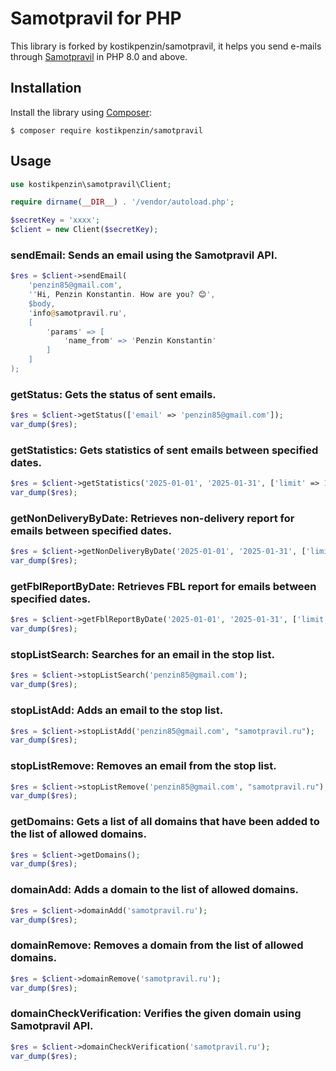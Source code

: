 # Samotpravil for PHP

This library is forked by kostikpenzin/samotpravil, it helps you send e-mails through [Samotpravil](https://samotpravil.ru) in PHP 8.0 and above.

## Installation

Install the library using [Composer](https://getcomposer.org/):

```
$ composer require kostikpenzin/samotpravil
```

## Usage

``` php
use kostikpenzin\samotpravil\Client;

require dirname(__DIR__) . '/vendor/autoload.php';

$secretKey = 'xxxx';
$client = new Client($secretKey);
```

### sendEmail: Sends an email using the Samotpravil API.

``` php
$res = $client->sendEmail(
    'penzin85@gmail.com',
    ''Hi, Penzin Konstantin. How are you? 😊', 
    $body,
    'info@samotpravil.ru',
    [
        'params' => [
            'name_from' => 'Penzin Konstantin'
        ]
    ]
);
```

### getStatus: Gets the status of sent emails.
``` php
$res = $client->getStatus(['email' => 'penzin85@gmail.com']);
var_dump($res);
```

### getStatistics: Gets statistics of sent emails between specified dates.
``` php
$res = $client->getStatistics('2025-01-01', '2025-01-31', ['limit' => 100, 'cursor_next' => 0]);
var_dump($res);
```

### getNonDeliveryByDate: Retrieves non-delivery report for emails between specified dates.
``` php
$res = $client->getNonDeliveryByDate('2025-01-01', '2025-01-31', ['limit' => 100, 'cursor_next' => 0]);
var_dump($res);
```

### getFblReportByDate: Retrieves FBL report for emails between specified dates.
``` php
$res = $client->getFblReportByDate('2025-01-01', '2025-01-31', ['limit' => 100, 'cursor_next' => 0]);
var_dump($res);
```

### stopListSearch: Searches for an email in the stop list.
``` php
$res = $client->stopListSearch('penzin85@gmail.com');
var_dump($res);
```

### stopListAdd: Adds an email to the stop list.
``` php
$res = $client->stopListAdd('penzin85@gmail.com', "samotpravil.ru");
var_dump($res);
```

### stopListRemove: Removes an email from the stop list.
``` php
$res = $client->stopListRemove('penzin85@gmail.com', "samotpravil.ru");
var_dump($res);
```

### getDomains: Gets a list of all domains that have been added to the list of allowed domains.
``` php
$res = $client->getDomains();
var_dump($res);
```

### domainAdd: Adds a domain to the list of allowed domains.
``` php
$res = $client->domainAdd('samotpravil.ru');
var_dump($res);
```

### domainRemove: Removes a domain from the list of allowed domains.
``` php
$res = $client->domainRemove('samotpravil.ru');
var_dump($res);
```

### domainCheckVerification: Verifies the given domain using Samotpravil API.
``` php
$res = $client->domainCheckVerification('samotpravil.ru');
var_dump($res);
```
